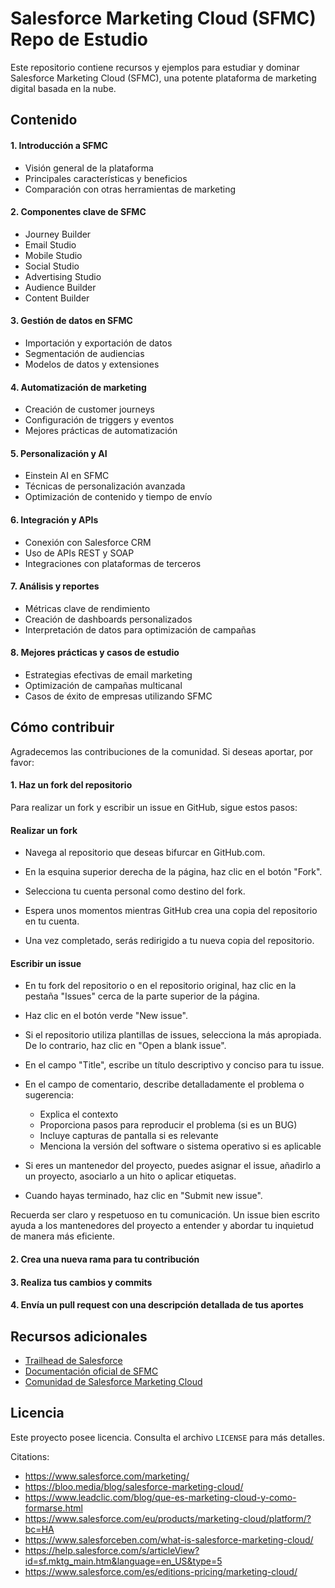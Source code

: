 # Salesforce Marketing Cloud (SFMC) Repo de Estudio

Este repositorio contiene recursos y ejemplos para estudiar y dominar Salesforce Marketing Cloud (SFMC), una potente plataforma de marketing digital basada en la nube.

## **Contenido**

#### 1. Introducción a SFMC
- Visión general de la plataforma
- Principales características y beneficios
- Comparación con otras herramientas de marketing

#### 2. Componentes clave de SFMC
- Journey Builder
- Email Studio
- Mobile Studio
- Social Studio
- Advertising Studio
- Audience Builder
- Content Builder

#### 3. Gestión de datos en SFMC
- Importación y exportación de datos
- Segmentación de audiencias
- Modelos de datos y extensiones

#### 4. Automatización de marketing
- Creación de customer journeys
- Configuración de triggers y eventos
- Mejores prácticas de automatización

#### 5. Personalización y AI
- Einstein AI en SFMC
- Técnicas de personalización avanzada
- Optimización de contenido y tiempo de envío

#### 6. Integración y APIs
- Conexión con Salesforce CRM
- Uso de APIs REST y SOAP
- Integraciones con plataformas de terceros

#### 7. Análisis y reportes
- Métricas clave de rendimiento
- Creación de dashboards personalizados
- Interpretación de datos para optimización de campañas

#### 8. Mejores prácticas y casos de estudio
- Estrategias efectivas de email marketing
- Optimización de campañas multicanal
- Casos de éxito de empresas utilizando SFMC

## **Cómo contribuir**

Agradecemos las contribuciones de la comunidad. Si deseas aportar, por favor:

#### 1. Haz un fork del repositorio
   Para realizar un fork y escribir un issue en GitHub, sigue estos pasos:

   #### Realizar un fork

   - Navega al repositorio que deseas bifurcar en GitHub.com.

   - En la esquina superior derecha de la página, haz clic en el botón "Fork".

   - Selecciona tu cuenta personal como destino del fork.

   - Espera unos momentos mientras GitHub crea una copia del repositorio en tu cuenta.

   - Una vez completado, serás redirigido a tu nueva copia del repositorio.

   #### Escribir un issue

   - En tu fork del repositorio o en el repositorio original, haz clic en la pestaña "Issues" cerca de la parte superior de la página.

   - Haz clic en el botón verde "New issue".

   - Si el repositorio utiliza plantillas de issues, selecciona la más apropiada. De lo contrario, haz clic en "Open a blank issue".

   - En el campo "Title", escribe un título descriptivo y conciso para tu issue.

   - En el campo de comentario, describe detalladamente el problema o sugerencia:
      - Explica el contexto
      - Proporciona pasos para reproducir el problema (si es un BUG)
      - Incluye capturas de pantalla si es relevante
      - Menciona la versión del software o sistema operativo si es aplicable

   - Si eres un mantenedor del proyecto, puedes asignar el issue, añadirlo a un proyecto, asociarlo a un hito o aplicar etiquetas.

   - Cuando hayas terminado, haz clic en "Submit new issue".

   Recuerda ser claro y respetuoso en tu comunicación. Un issue bien escrito ayuda a los mantenedores del proyecto a entender y abordar tu inquietud de manera más eficiente.

#### 2. Crea una nueva rama para tu contribución
#### 3. Realiza tus cambios y commits
#### 4. Envía un pull request con una descripción detallada de tus aportes

## **Recursos adicionales**

- [Trailhead de Salesforce](https://trailhead.salesforce.com/en/content/learn/trails/marketingcloud)
- [Documentación oficial de SFMC](https://help.salesforce.com/s/articleView?id=sf.mc_overview.htm&type=5)
- [Comunidad de Salesforce Marketing Cloud](https://trailblazers.salesforce.com/featuredGroupDetail?id=a1z30000006IDYiAAO)

## **Licencia**

Este proyecto posee licencia. Consulta el archivo `LICENSE` para más detalles.

Citations:
- https://www.salesforce.com/marketing/
- https://bloo.media/blog/salesforce-marketing-cloud/
- https://www.leadclic.com/blog/que-es-marketing-cloud-y-como-formarse.html
- https://www.salesforce.com/eu/products/marketing-cloud/platform/?bc=HA
- https://www.salesforceben.com/what-is-salesforce-marketing-cloud/
- https://help.salesforce.com/s/articleView?id=sf.mktg_main.htm&language=en_US&type=5
- https://www.salesforce.com/es/editions-pricing/marketing-cloud/
